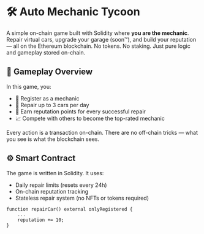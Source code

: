# 🛠️ Auto Mechanic Tycoon

A simple on-chain game built with Solidity where **you are the mechanic**. Repair virtual cars, upgrade your garage (soon™), and build your reputation — all on the Ethereum blockchain. No tokens. No staking. Just pure logic and gameplay stored on-chain.

## 🚗 Gameplay Overview

In this game, you:

- 🔧 Register as a mechanic
- 🧰 Repair up to 3 cars per day
- 🌟 Earn reputation points for every successful repair
- 📈 Compete with others to become the top-rated mechanic

Every action is a transaction on-chain. There are no off-chain tricks — what you see is what the blockchain sees.

## ⚙️ Smart Contract

The game is written in Solidity. It uses:
- Daily repair limits (resets every 24h)
- On-chain reputation tracking
- Stateless repair system (no NFTs or tokens required)

```solidity
function repairCar() external onlyRegistered {
    ...
    reputation += 10;
}
